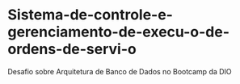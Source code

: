 # Sistema-de-controle-e-gerenciamento-de-execu-o-de-ordens-de-servi-o
Desafio sobre Arquitetura de Banco de Dados no Bootcamp da DIO
